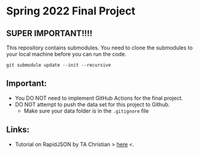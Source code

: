 # Spring 2022 Final Project

## SUPER IMPORTANT!!!!

This repository contains submodules. You need to clone the submodules to your local machine before you can run the code.

```text
git submodule update --init --recursive
```

## Important:

- You DO NOT need to implement GitHub Actions for the final project.
- DO NOT attempt to push the data set for this project to Github.
    - Make sure your data folder is in the `.gitignore` file

## Links:

- Tutorial on RapidJSON by TA Christian > [here](https://github.com/Gouldilocks/rapidTutorial) <. 

